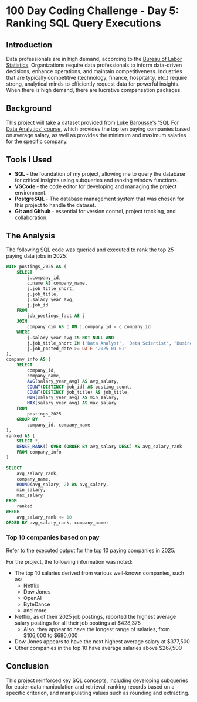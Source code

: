 # 100 Day Coding Challenge - Day 5: Ranking SQL Query Executions

## Introduction

Data professionals are in high demand, according to the [Bureau of Labor Statistics](https://www.bls.gov/ooh/fastest-growing.htm). Organizations require data professionals to inform data-driven decisions, enhance operations, and maintain competitiveness. Industries that are typically competitive (technology, finance, hospitality, etc.) require strong, analytical minds to efficiently request data for powerful insights. When there is high demand, there are lucrative compensation packages.

## Background

This project will take a dataset provided from [Luke Barousse's 'SQL For Data Analytics' course](https://www.lukebarousse.com/), which provides the top ten paying companies based on average salary, as well as provides the minimum and maximum salaries for the specific company.

## Tools I Used

* <b> SQL </b> - the foundation of my project, allowing me to query the database for critical insights using subqueries and ranking window functions.
* <b> VSCode </b> - the code editor for developing and managing the project environment.
* <b> PostgreSQL </b> - The database management system that was chosen for this project to handle the dataset.
* <b> Git and Github </b> - essential for version control, project tracking, and collaboration.

## The Analysis

The following SQL code was queried and executed to rank the top 25 paying data jobs in 2025:

```SQL
WITH postings_2025 AS (
    SELECT
        j.company_id,
        c.name AS company_name,
        j.job_title_short,
        j.job_title,
        j.salary_year_avg,
        j.job_id
    FROM
        job_postings_fact AS j
    JOIN
        company_dim AS c ON j.company_id = c.company_id
    WHERE
        j.salary_year_avg IS NOT NULL AND
        j.job_title_short IN ('Data Analyst', 'Data Scientist', 'Business Analyst', 'Data Engineer') AND
        j.job_posted_date >= DATE '2025-01-01'
),
company_info AS (
    SELECT
        company_id,
        company_name,
        AVG(salary_year_avg) AS avg_salary,
        COUNT(DISTINCT job_id) AS posting_count,
        COUNT(DISTINCT job_title) AS job_title,
        MIN(salary_year_avg) AS min_salary,
        MAX(salary_year_avg) AS max_salary
    FROM
        postings_2025
    GROUP BY
        company_id, company_name
),
ranked AS (
    SELECT *,
    DENSE_RANK() OVER (ORDER BY avg_salary DESC) AS avg_salary_rank
    FROM company_info
)

SELECT
    avg_salary_rank,
    company_name,
    ROUND(avg_salary, 2) AS avg_salary,
    min_salary,
    max_salary
FROM
    ranked
WHERE
    avg_salary_rank <= 10
ORDER BY avg_salary_rank, company_name;
```
### Top 10 companies based on pay

Refer to the [executed output](https://github.com/loganangell/100_Days_of_Code/blob/main/Day_6/company_salaries.csv) for the top 10 paying companies in 2025. 

For the project, the following information was noted:
* The top 10 salaries derived from various well-known companies, such as:
    * Netflix
    * Dow Jones
    * OpenAI
    * ByteDance
    * and more
* Netflix, as of their 2025 job postings, reported the highest average salary postings for all their job postings at $428,375
    * Also, they appear to have the longest range of salaries, from $106,000 to $680,000
* Dow Jones appears to have the next highest average salary at $377,500
* Other companies in the top 10 have average salaries above $267,500

## Conclusion

This project reinforced key SQL concepts, including developing subqueries for easier data manipulation and retrieval, ranking records based on a specific criterion, and manipulating values such as rounding and extracting.
